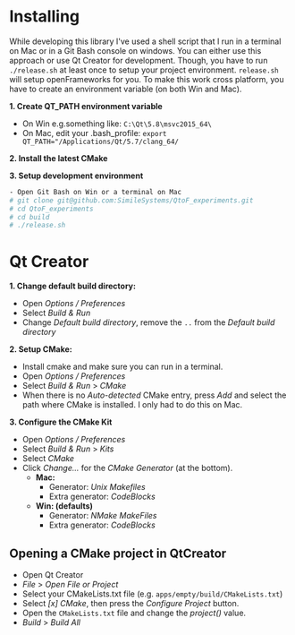 # Installing

While developing this library I've used a shell script that I run in a
terminal on Mac or in a Git Bash console on windows. You can either
use this approach or use Qt Creator for development. Though, you have
to run `./release.sh` at least once to setup your project
environment. `release.sh` will setup openFrameworks for you. To make
this work cross platform, you have to create an environment variable
(on both Win and Mac).

**1. Create QT_PATH environment variable**

- On Win e.g.something like: `C:\Qt\5.8\msvc2015_64\`
- On Mac, edit your .bash_profile: `export QT_PATH="/Applications/Qt/5.7/clang_64/`

**2. Install the latest CMake**

**3. Setup development environment**

````sh
- Open Git Bash on Win or a terminal on Mac
# git clone git@github.com:SimileSystems/QtoF_experiments.git
# cd QtoF_experiments
# cd build
# ./release.sh
````

# Qt Creator

**1. Change default build directory:**

- Open _Options / Preferences_
- Select _Build & Run_
- Change _Default build directory_, remove the `..` from the _Default build directory_

**2. Setup CMake:**

- Install cmake and make sure you can run in a terminal.
- Open _Options / Preferences_
- Select _Build & Run_ > _CMake_
- When there is no _Auto-detected_ CMake entry, press _Add_ and select the path where CMake is installed.
  I only had to do this on Mac.

**3. Configure the CMake Kit**

- Open _Options / Preferences_
- Select _Build & Run_ > _Kits_
- Select _CMake_
- Click _Change..._ for the _CMake Generator_ (at the bottom).
    - **Mac:**
      - Generator: _Unix Makefiles_
      - Extra generator: _CodeBlocks_
    - **Win: (defaults)**
      - Generator: _NMake MakeFiles_
      - Extra generator: _CodeBlocks_

## Opening a CMake project in QtCreator

- Open Qt Creator
- _File_ > _Open File or Project_
- Select your CMakeLists.txt file (e.g. `apps/empty/build/CMakeLists.txt`)
- Select _[x] CMake_, then press the _Configure Project_ button.
- Open the `CMakeLists.txt` file and change the _project()_ value.
- _Build_ > _Build All_ 
